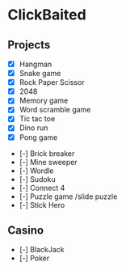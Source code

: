 # ClickBaited
## Projects
- [x] Hangman
- [x] Snake game
- [x] Rock Paper Scissor
- [x] 2048
- [x] Memory game
- [x] Word scramble game
- [x] Tic tac toe
- [x] Dino run
- [x] Pong game
- [-] Brick breaker
- [-] Mine sweeper
- [-] Wordle
- [-] Sudoku
- [-] Connect 4
- [-] Puzzle game /slide puzzle
- [-] Stick Hero

## Casino
- [-] BlackJack
- [-] Poker